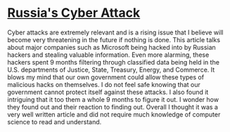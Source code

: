 # [Russia's Cyber Attack](https://www.cbsnews.com/news/solarwinds-hack-russia-cyberattack-60-minutes-2021-02-14/)

Cyber attacks are extremely relevant and is a rising issue that I believe will become very threatening in the future if nothing is done. This article talks about major companies such as Microsoft being hacked into by Russian hackers and stealing valuable information. Even more alarming, these hackers spent 9 months filtering through classified data being held in the U.S. departments of Justice, State, Treasury, Energy, and Commerce. It blows my mind that our own government could allow these types of malicious hacks on themselves. I do not feel safe knowing that our government cannot protect itself against these attacks. I also found it intriguing that it too them a whole 9 months to figure it out. I wonder how they found out and their reaction to finding out. Overall I thought it was a very well written article and did not require much knowledge of computer science to read and understand. 